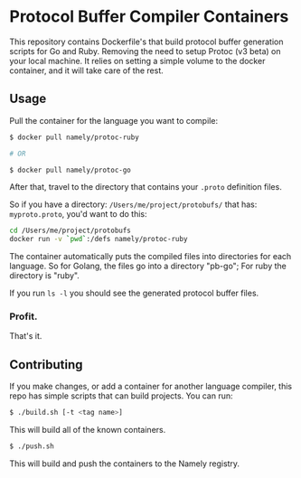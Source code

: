 # Protocol Buffer Compiler Containers

This repository contains Dockerfile's that build protocol buffer generation
scripts for Go and Ruby. Removing the need to setup Protoc (v3 beta) on your
local machine. It relies on setting a simple volume to the docker container,
and it will take care of the rest.

## Usage

Pull the container for the language you want to compile:

```sh
$ docker pull namely/protoc-ruby

# OR

$ docker pull namely/protoc-go
```

After that, travel to the directory that contains your `.proto` definition files.


So if you have a directory: `/Users/me/project/protobufs/` that has:
`myproto.proto`, you'd want to do this:

```sh
cd /Users/me/project/protobufs
docker run -v `pwd`:/defs namely/protoc-ruby
```

The container automatically puts the compiled files into directories for each language. So
for Golang, the files go into a directory "pb-go"; For ruby the directory is "ruby".

If you run `ls -l` you should see the generated protocol buffer files.

### Profit.

That's it.

## Contributing

If you make changes, or add a container for another language compiler, this repo
has simple scripts that can build projects. You can run:

```sh
$ ./build.sh [-t <tag name>]
```

This will build all of the known containers.

```sh
$ ./push.sh
```

This will build and push the containers to the Namely registry.
